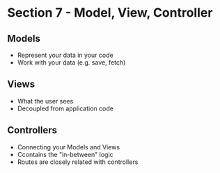 # Section 7 - Model, View, Controller

## Models

* Represent your data in your code
* Work with your data (e.g. save, fetch)

## Views

* What the user sees
* Decoupled from application code

## Controllers

* Connecting your Models and Views
* Ccontains the "in-between" logic
* Routes are closely related with controllers
